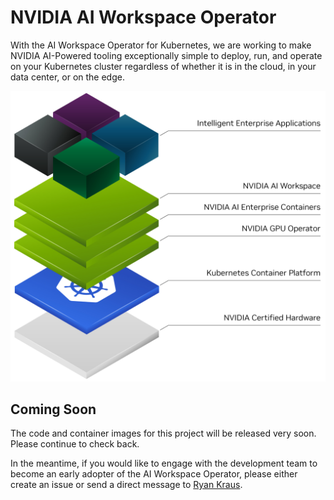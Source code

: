 # NVIDIA AI Workspace Operator

With the AI Workspace Operator for Kubernetes, we are working to make NVIDIA AI-Powered tooling exceptionally simple to deploy, run, and operate on your Kubernetes cluster regardless of whether it is in the cloud, in your data center, or on the edge.

![ai workspace stack diagram](assets/stack_diagram.png)

## Coming Soon

The code and container images for this project will be released very soon. Please continue to check back.

In the meantime, if you would like to engage with the development team to become an early adopter of the AI Workspace
Operator, please either create an issue or send a direct message to [Ryan Kraus](https://github.com/rmkraus).
